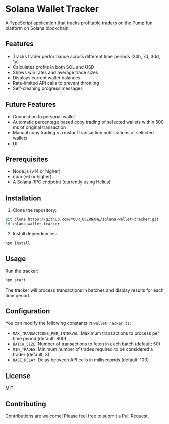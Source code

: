 # Solana Wallet Tracker

A TypeScript application that tracks profitable traders on the Pump.fun platform on Solana blockchain.

## Features

- Tracks trader performance across different time periods (24h, 7d, 30d, 1y)
- Calculates profits in both SOL and USD
- Shows win rates and average trade sizes
- Displays current wallet balances
- Rate-limited API calls to prevent throttling
- Self-cleaning progress messages

## Future Features
- Connection to personal wallet
- Automatic percentage based copy trading of selected wallets within 500 ms of original transaction
- Manual copy trading via instant transaction notifications of selected wallets
- UI

## Prerequisites

- Node.js (v14 or higher)
- npm (v6 or higher)
- A Solana RPC endpoint (currently using Helius)

## Installation

1. Clone the repository:
```bash
git clone https://github.com/YOUR_USERNAME/solana-wallet-tracker.git
cd solana-wallet-tracker
```

2. Install dependencies:
```bash
npm install
```

## Usage

Run the tracker:
```bash
npm start
```

The tracker will process transactions in batches and display results for each time period.

## Configuration

You can modify the following constants in `walletTracker.ts`:
- `MAX_TRANSACTIONS_PER_INTERVAL`: Maximum transactions to process per time period (default: 800)
- `BATCH_SIZE`: Number of transactions to fetch in each batch (default: 50)
- `MIN_TRADES`: Minimum number of trades required to be considered a trader (default: 3)
- `BASE_DELAY`: Delay between API calls in milliseconds (default: 100)

## License

MIT

## Contributing

Contributions are welcome! Please feel free to submit a Pull Request. 

